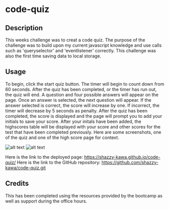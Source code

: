 # code-quiz
## Description

This weeks challenge was to creat a code quiz. The purpose of the challenge was to build upon my current javascript knowledge and use calls such as 'queryselector' and 'eventlistener' correctly. This challenge was also the first time saving data to local storage. 

## Usage

To begin, click the start quiz button. The timer will begin to count down from 60 seconds. After the quiz has been completed, or the timer has run out, the quiz will end. A question and four possible answers will appear on the page. Once an answer is selected, the next question will appear. If the answer selected is correct, the score will increase by one. If incorrect, the timer will decrease by 5 seconds as penalty. After the quiz has been completed, the score is displayed and the page will prompt you to add your initials to save your score. After your initals have been added, the highscores table will be displayed with your score and other scores for the test that have been completed previously. 
Here are some screenshots, one of the quiz and one of the high score page for context.

![alt text](//assets/images/highscores.png)
![alt text](//assets/images/quizscreenshot.png)

Here is the link to the deployed page: https://shazzy-kawa.github.io/code-quiz/ 
Here is the link to the GitHub repository: https://github.com/shazzy-kawa/code-quiz.git

## Credits

This has been completed using the resources provided by the bootcamp as well as support during the office hours. 

